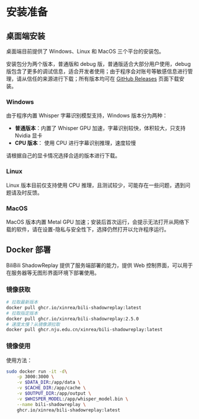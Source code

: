 # 安装准备

## 桌面端安装

桌面端目前提供了 Windows、Linux 和 MacOS 三个平台的安装包。

安装包分为两个版本，普通版和 debug 版，普通版适合大部分用户使用，debug 版包含了更多的调试信息，适合开发者使用；由于程序会对账号等敏感信息进行管理，请从信任的来源进行下载；所有版本均可在 [GitHub Releases](https://github.com/Xinrea/bili-shadowreplay/releases) 页面下载安装。

### Windows

由于程序内置 Whisper 字幕识别模型支持，Windows 版本分为两种：

- **普通版本**：内置了 Whisper GPU 加速，字幕识别较快，体积较大，只支持 Nvidia 显卡
- **CPU 版本**： 使用 CPU 进行字幕识别推理，速度较慢

请根据自己的显卡情况选择合适的版本进行下载。

### Linux

Linux 版本目前仅支持使用 CPU 推理，且测试较少，可能存在一些问题，遇到问题请及时反馈。

### MacOS

MacOS 版本内置 Metal GPU 加速；安装后首次运行，会提示无法打开从网络下载的软件，请在设置-隐私与安全性下，选择仍然打开以允许程序运行。

## Docker 部署

BiliBili ShadowReplay 提供了服务端部署的能力，提供 Web 控制界面，可以用于在服务器等无图形界面环境下部署使用。

### 镜像获取

```bash
# 拉取最新版本
docker pull ghcr.io/xinrea/bili-shadowreplay:latest
# 拉取指定版本
docker pull ghcr.io/xinrea/bili-shadowreplay:2.5.0
# 速度太慢？从镜像源拉取
docker pull ghcr.nju.edu.cn/xinrea/bili-shadowreplay:latest
```

### 镜像使用

使用方法：

```bash
sudo docker run -it -d\
    -p 3000:3000 \
    -v $DATA_DIR:/app/data \
    -v $CACHE_DIR:/app/cache \
    -v $OUTPUT_DIR:/app/output \
    -v $WHISPER_MODEL:/app/whisper_model.bin \
    --name bili-shadowreplay \
    ghcr.io/xinrea/bili-shadowreplay:latest
```
